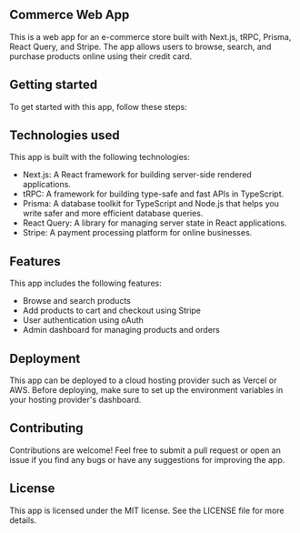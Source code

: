 ## Commerce Web App
This is a web app for an e-commerce store built with Next.js, tRPC, Prisma, React Query, and Stripe. The app allows users to browse, search, and purchase products online using their credit card.

## Getting started
To get started with this app, follow these steps:

## Technologies used
This app is built with the following technologies:

- Next.js: A React framework for building server-side rendered applications.
- tRPC: A framework for building type-safe and fast APIs in TypeScript.
- Prisma: A database toolkit for TypeScript and Node.js that helps you write safer and more efficient database queries.
- React Query: A library for managing server state in React applications.
- Stripe: A payment processing platform for online businesses.

## Features
This app includes the following features:

- Browse and search products
- Add products to cart and checkout using Stripe
- User authentication using oAuth
- Admin dashboard for managing products and orders


## Deployment
This app can be deployed to a cloud hosting provider such as Vercel or AWS. Before deploying, make sure to set up the environment variables in your hosting provider's dashboard.

## Contributing
Contributions are welcome! Feel free to submit a pull request or open an issue if you find any bugs or have any suggestions for improving the app.

## License
This app is licensed under the MIT license. See the LICENSE file for more details.
